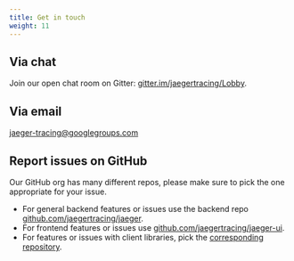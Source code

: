 ```yaml
---
title: Get in touch
weight: 11
---
```


## Via chat

Join our open chat room on Gitter: [gitter.im/jaegertracing/Lobby](https://gitter.im/jaegertracing/Lobby).

## Via email

[jaeger-tracing@googlegroups.com](https://groups.google.com/forum/#!forum/jaeger-tracing)

## Report issues on GitHub

Our GitHub org has many different repos, please make sure to pick the one appropriate for your issue.

* For general backend features or issues use the backend repo [github.com/jaegertracing/jaeger](https://github.com/jaegertracing/jaeger).
* For frontend features or issues use [github.com/jaegertracing/jaeger-ui](https://github.com/jaegertracing/jaeger-ui).
* For features or issues with client libraries, pick the [corresponding repository](/docs/client-libraries/#supported-libraries).
